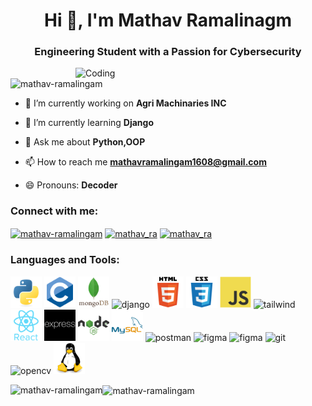 <h1 align="center">Hi 👋, I'm Mathav Ramalinagm</h1>
<h3 align="center">Engineering Student with a Passion for Cybersecurity</h3>
<img align="right" alt="Coding" width="400" src="https://drive.google.com/file/d/1forwwlnjwaH41CoSzvxgJ0VEuVQrzunb/view?usp=sharing">

<p align="left"> <img src="https://komarev.com/ghpvc/?username=mathav-ramalingam&label=Profile%20views&color=0e75b6&style=flat" alt="mathav-ramalingam" /> </p>

- 🔭 I’m currently working on **Agri Machinaries INC**

- 🌱 I’m currently learning **Django**

- 💬 Ask me about **Python,OOP**

- 📫 How to reach me **mathavramalingam1608@gmail.com**

- 😄 Pronouns: **Decoder**

<h3 align="left">Connect with me:</h3>
<p align="left">
<a href="https://linkedin.com/in/mathav-ramalingam" target="blank"><img align="center" src="https://raw.githubusercontent.com/rahuldkjain/github-profile-readme-generator/master/src/images/icons/Social/linked-in-alt.svg" alt="mathav-ramalingam" height="30" width="40" /></a>
<a href="https://www.hackerrank.com/mathav_ra" target="blank"><img align="center" src="https://raw.githubusercontent.com/rahuldkjain/github-profile-readme-generator/master/src/images/icons/Social/hackerrank.svg" alt="mathav_ra" height="30" width="40" /></a>
<a href="https://www.leetcode.com/mathav_ra" target="blank"><img align="center" src="https://raw.githubusercontent.com/rahuldkjain/github-profile-readme-generator/master/src/images/icons/Social/leet-code.svg" alt="mathav_ra" height="30" width="40" /></a>
</p>

<h3 align="left">Languages and Tools:</h3>
  <p align="left"> 
  <img src="https://raw.githubusercontent.com/devicons/devicon/master/icons/python/python-original.svg" alt="python" width="50" height="50"/> 
  <img src="https://raw.githubusercontent.com/devicons/devicon/master/icons/c/c-original.svg" alt="c" width="50" height="50"/>
  <img src="https://raw.githubusercontent.com/devicons/devicon/master/icons/mongodb/mongodb-original-wordmark.svg" alt="mongodb" width="50" height="50"/> 
  <img src="https://cdn.worldvectorlogo.com/logos/django.svg" alt="django" width="50" height="50"/>
  <img src="https://raw.githubusercontent.com/devicons/devicon/master/icons/html5/html5-original-wordmark.svg" alt="html5" width="50" height="50"/> 
  <img src="https://raw.githubusercontent.com/devicons/devicon/master/icons/css3/css3-original-wordmark.svg" alt="css3" width="50" height="50"/> 
  <img src="https://raw.githubusercontent.com/devicons/devicon/master/icons/javascript/javascript-original.svg" alt="javascript" width="50" height="50"/> 
  <img src="https://www.vectorlogo.zone/logos/tailwindcss/tailwindcss-icon.svg" alt="tailwind" width="50" height="50"/>
  <img src="https://raw.githubusercontent.com/devicons/devicon/master/icons/react/react-original-wordmark.svg" alt="react" width="50" height="50"/> 
 <img src="https://raw.githubusercontent.com/devicons/devicon/master/icons/express/express-original-wordmark.svg" alt="express" style="filter: invert(1);" width="50" height="50"/>

  <img src="https://raw.githubusercontent.com/devicons/devicon/master/icons/nodejs/nodejs-original-wordmark.svg" alt="nodejs" width="50" height="50"/> 
  <img src="https://raw.githubusercontent.com/devicons/devicon/master/icons/mysql/mysql-original-wordmark.svg" alt="mysql" width="50" height="50"/> 
  <img src="https://www.vectorlogo.zone/logos/getpostman/getpostman-icon.svg" alt="postman" width="50" height="50"/> 
  <img src="https://www.vectorlogo.zone/logos/canva/canva-icon.svg" alt="figma" width="50" height="50"/> 
    <img src="https://www.vectorlogo.zone/logos/figma/figma-icon.svg" alt="figma" width="50" height="50"/> 
  <img src="https://www.vectorlogo.zone/logos/git-scm/git-scm-icon.svg" alt="git" width="50" height="50"/> 
  <img src="https://www.vectorlogo.zone/logos/opencv/opencv-icon.svg" alt="opencv" width="50" height="50"/> 
  <img src="https://raw.githubusercontent.com/devicons/devicon/master/icons/linux/linux-original.svg" alt="linux" width="50" height="50"/>  </p>
  

<p><img align="left" src="https://github-readme-stats.vercel.app/api/top-langs?username=mathav-ramalingam&show_icons=true&locale=en&layout=compact" alt="mathav-ramalingam" /></p>

<p><img align="center" src="https://github-readme-streak-stats.herokuapp.com/?user=mathav-ramalingam&theme=dark" alt="mathav-ramalingam" /></p>
